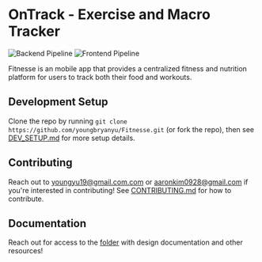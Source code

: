 # OnTrack - Exercise and Macro Tracker
![Backend Pipeline](https://github.com/youngbryanyu/Fitnesse/actions/workflows/backend_pipeline.yml/badge.svg)
![Frontend Pipeline](https://github.com/youngbryanyu/Fitnesse/actions/workflows/frontend_pipeline.yml/badge.svg)

Fitnesse is an mobile app that provides a centralized fitness and nutrition platform for users to track both their food and workouts.

## Development Setup
Clone the repo by running `git clone https://github.com/youngbryanyu/Fitnesse.git` (or fork the repo), then see [DEV_SETUP.md](https://github.com/youngbryanyu/Fitnesse/blob/main/DEV_SETUP.md) for more setup details.

## Contributing
Reach out to [youngyu19@gmail.com.com](mailto:youngyu2002@gmail.com) or [aaronkim0928@gmail.com](mailto:aaronkim0928@gmail.com) if you're interested in contributing! See [CONTRIBUTING.md](./CONTRIBUTING.md) for how to contribute.

## Documentation
Reach out for access to the [folder](https://drive.google.com/drive/u/0/folders/14OD0Z6h0RKR4SW87Mh0a9upd-fyANRFn) with design documentation and other resources!
